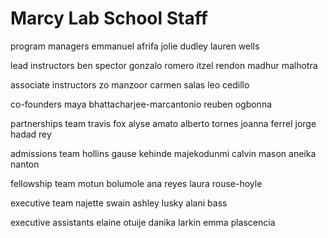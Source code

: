 # Marcy Lab School Staff

program managers
emmanuel afrifa
jolie dudley
lauren wells

lead instructors
ben spector
gonzalo romero
itzel rendon
madhur malhotra

associate instructors
zo manzoor
carmen salas
leo cedillo

co-founders
maya bhattacharjee-marcantonio
reuben ogbonna

partnerships team
travis fox
alyse amato
alberto tornes
joanna ferrel 
jorge hadad rey

admissions team
hollins gause
kehinde majekodunmi
calvin mason
aneika nanton

fellowship team
motun bolumole
ana reyes
laura rouse-hoyle

executive team
najette swain
ashley lusky
alani bass

executive assistants
elaine otuije 
danika larkin
emma plascencia